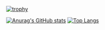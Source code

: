 
[![trophy](https://github-profile-trophy.vercel.app/?username=xbhoneybee)](https://github.com/ryo-ma/github-profile-trophy)

[![Anurag's GitHub stats](https://github-readme-stats.vercel.app/api?username=xbhoneybee&show_icons=true&count_private=true)](https://github.com/anuraghazra/github-readme-stats)
[![Top Langs](https://github-readme-stats.vercel.app/api/top-langs/?username=xbhoneybee&layout=compact)](https://github.com/anuraghazra/github-readme-stats)

<!--
**xbhoneybee/xbhoneybee** is a ✨ _special_ ✨ repository because its `README.md` (this file) appears on your GitHub profile.

Here are some ideas to get you started:

- 🔭 I’m currently working on ...
- 🌱 I’m currently learning ...
- 👯 I’m looking to collaborate on ...
- 🤔 I’m looking for help with ...
- 💬 Ask me about ...
- 📫 How to reach me: ...
- 😄 Pronouns: ...
- ⚡ Fun fact: ...
-->
